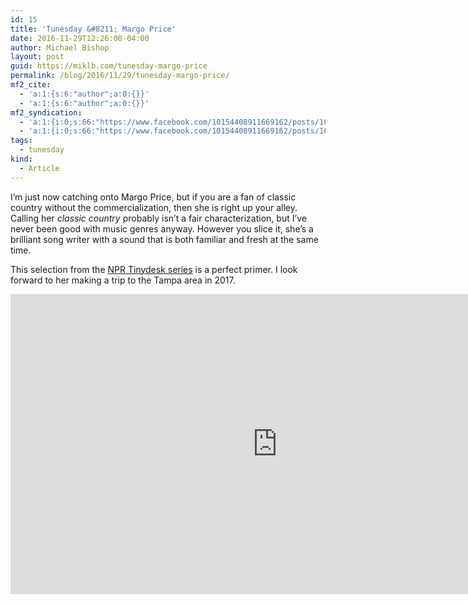```yaml
---
id: 15
title: 'Tunesday &#8211; Margo Price'
date: 2016-11-29T12:26:00-04:00
author: Michael Bishop
layout: post
guid: https://miklb.com/tunesday-margo-price
permalink: /blog/2016/11/29/tunesday-margo-price/
mf2_cite:
  - 'a:1:{s:6:"author";a:0:{}}'
  - 'a:1:{s:6:"author";a:0:{}}'
mf2_syndication:
  - 'a:1:{i:0;s:66:"https://www.facebook.com/10154408911669162/posts/10154945402614162";}'
  - 'a:1:{i:0;s:66:"https://www.facebook.com/10154408911669162/posts/10154945402614162";}'
tags:
  - tunesday
kind:
  - Article
---
```

<p>I’m just now catching onto Margo Price, but if you are a fan of classic country without the commercialization, then she is right up your alley. Calling her <em>classic country</em> probably isn’t a fair characterization, but I’ve never been good with music genres anyway. However you slice it, she’s a brilliant song writer with a sound that is both familiar and fresh at the same time.</p>

<p>This selection from the <a href="https://www.npr.org/2016/11/22/503055186/margo-price-tiny-desk-concert?utm_medium=RSS&utm_campaign=music">NPR Tinydesk series</a> is a perfect primer. I look forward to her making a trip to the Tampa area in 2017.</p>
<div class="video-container u-video">
<iframe width="853" height="480" src="https://www.npr.org/templates/event/embeddedVideo.php?storyId=503055186&mediaId=503057042" frameborder="0" scrolling="no"></iframe>
</div>